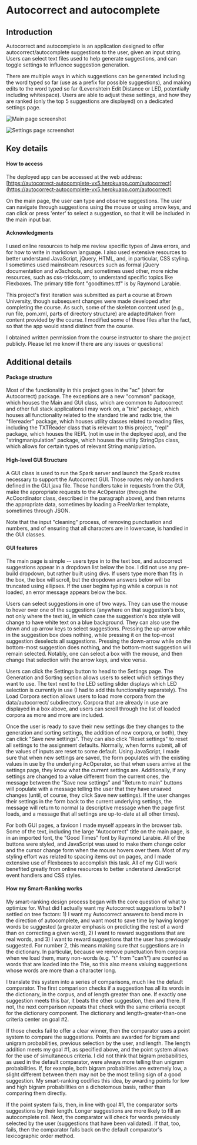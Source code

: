 # Autocorrect and autocomplete

## Introduction

Autocorrect and autocomplete is an application designed to offer autocorrect/autocomplete suggestions to the user, given an input string. Users can select text files used to help generate suggestions, and can toggle settings to influence suggestion generation.

There are multiple ways in which suggestions can be generated including the word typed so far (use as a prefix for possible suggestions), and making edits to the word typed so far (Levenshtein Edit Distance or LED, potentially including whitespace). Users are able to adjust these settings, and how they are ranked (only the top 5 suggestions are displayed) on a dedicated settings page. 

![Main page screenshot](https://github.com/vx5/autocorrect-autocomplete/blob/master/main_page_screenshot.png?raw=true)

![Settings page screenshot](https://github.com/vx5/autocorrect-autocomplete/blob/master/settings_page_screenshot.png?raw=true)

## Key details

#### How to access

The deployed app can be accessed at the web address: [https://autocorrect-autocomplete-vx5.herokuapp.com/autocorrect](https://autocorrect-autocomplete-vx5.herokuapp.com/autocorrect)

On the main page, the user can type and observe suggestions. The user can navigate through suggestions using the mouse or using arrow keys, and can click or press 'enter' to select a suggestion, so that it will be included in the main input bar.

#### Acknowledgments

I used online resources to help me review specific types of Java errors, and for how to write in markdown language. I also used extensive resources to better understand JavaScript, jQuery, HTML, and, in particular, CSS styling. I sometimes used mainstream resources such as formal jQuery documentation and w3schools, and sometimes used other, more niche resources, such as css-tricks.com, to understand specific topics like Flexboxes. The primary title font "goodtimes.ttf" is by Raymond Larabie.

This project's first iteration was submitted as part a course at Brown University, though subsequent changes were made developed after completing the course. As such, some of the skeleton content used (e.g., run file, pom.xml, parts of directory structure) are adapted/taken from content provided by the course. I modified some of these files after the fact, so that the app would stand distinct from the course.

I obtained written permission from the course instructor to share the project publicly. Please let me know if there are any issues or questions!

## Additional details 

#### Package structure

Most of the functionality in this project goes in the "ac" (short for Autocorrect) package. The exceptions are a new "common" package, which houses the Main and GUI class, which are common to Autocorrect and other full stack applications I may work on, a "trie" package, which houses all functionality related to the standard trie and radix trie, the "filereader" package, which houses utility classes related to reading files, including the TXTReader class that is relevant to this project, "repl" package, which houses the REPL (not in use in the deployed app), and the "stringmanipulation" package, which houses the utility StringOps class, which allows for certain types of relevant String manipulation.

#### High-level GUI Structure

A GUI class is used to run the Spark server and launch the Spark routes necessary to support the Autocorrect GUI. Those routes rely on handlers defined in the GUI.java file. Those handlers take in requests from the GUI, make the appropriate requests to the AcOperator (through the AcCoordinator class, described in the paragraph above), and then returns the appropriate data, sometimes by loading a FreeMarker template, sometimes through JSON.

Note that the input "cleaning" process, of removing punctuation and numbers, and of ensuring that all characters are in lowercase, is handled in the GUI classes. 

#### GUI features

The main page is simple -- users type in to the text box, and autocorrect suggestions appear in a dropdown list below the box. I did not use any pre-build dropdown, but rather built using divs. If users type more than fits in the box, the box will scroll, but the dropdown answers below will be truncated using ellipses. If the user begins typing while a corpus is not loaded, an error message appears below the box.

Users can select suggestions in one of two ways. They can use the mouse to hover over one of the suggestions (anywhere on that suggestion's box, not only where the text is), in which case the suggestion's box style will change to have white text on a blue background. They can also use the down and up arrow keys to select suggestions. Pressing the up-arrow while in the suggestion box does nothing, while pressing it on the top-most suggestion deselects all suggestions. Pressing the down-arrow while on the bottom-most suggestion does nothing, and the bottom-most suggestion will remain selected. Notably, one can select a box with the mouse, and then change that selection with the arrow keys, and vice versa. 

Users can click the Settings button to head to the Settings page. The Generation and Sorting section allows users to select which settings they want to use. The text next to the LED setting slider displays which LED selection is currently in use (I had to add this functionality separately). The Load Corpora section allows users to load more corpora from the data/autocorrect/ subdirectory. Corpora that are already in use are displayed in a box above, and users can scroll through the list of loaded corpora as more and more are included.

Once the user is ready to save their new settings (be they changes to the generation and sorting settings, the addition of new corpora, or both), they can click "Save new settings". They can also click "Reset settings" to reset all settings to the assignment defaults. Normally, when forms submit, all of the values of inputs are reset to some default. Using JavaScript, I made sure that when new settings are saved, the form populates with the existing values in use by the underlying AcOperator, so that when users arrive at the settings page, they know what the current settings are. Additionally, if any settings are changed to a value different from the current ones, the message between the "Save new settings" and "Return to main" buttons will populate with a message telling the user that they have unsaved changes (until, of course, they click Save new settings). If the user changes their settings in the form back to the current underlying settings, the message will return to normal (a descriptive message when the page first loads, and a message that all settings are up-to-date at all other times).

For both GUI pages, a favicon I made myself appears in the browser tab. Some of the text, including the large "Autocorrect" title on the main page, is in an imported font, the "Good Times" font by Raymond Larabie. All of the buttons were styled, and JavaScript was used to make them change color and the cursor change form when the mouse hovers over them. Most of my styling effort was related to spacing items out on pages, and I made extensive use of Flexboxes to accomplish this task. All of my GUI work benefited greatly from online resources to better understand JavaScript event handlers and CSS styles. 

#### How my Smart-Ranking works

My smart-ranking design process began with the core question of what to optimize for. What did I actually want my Autocorrect suggestions to be? I settled on tree factors: 1) I want my Autocorrect answers to bend more in the direction of autocomplete, and want most to save time by having longer words be suggested (a greater emphasis on predicting the rest of a word than on correcting a given word), 2) I want to reward suggestions that are real words, and 3) I want to reward suggestions that the user has previously suggested. For number 2, this means making sure that suggestions are in the dictionary. In particular, because we remove punctuation from corpora when we load them, many non-words (e.g. "t" from "can't") are counted as words that are loaded into the Trie, so this also means valuing suggestions whose words are more than a character long. 

I translate this system into a series of comparisons, much like the default comparator. The first comparison checks if a suggestion has all its words in the dictionary, in the corpus, and of length greater than one. If exactly one suggestion meets this bar, it beats the other suggestion, then and there. If not, the next comparison repeats that check with the same criteria except for the dictionary component. The dictionary and length-greater-than-one criteria center on goal #2.

If those checks fail to offer a clear winner, then the comparator uses a point system to compare the suggestions. Points are awarded for bigram and unigram probabilities, previous selection by the user, and length. The length addition meets my goal #1, as specified above, and the point system allows for the use of simultaneous criteria. I did not think that bigram probabilities, as used in the default comparator, were always more telling than unigram probabilities. If, for example, both bigram probabilities are extremely low, a slight different between them may not be the most telling sign of a good suggestion. My smart-ranking codifies this idea, by awarding points for low and high bigram probabilities on a dichotomous basis, rather than comparing them directly.

If the point system fails, then, in line with goal #1, the comparator sorts suggestions by their length. Longer suggestions are more likely to fill an autocomplete roll. Next, the comparator will check for words previously selected by the user (suggestions that have been validated). If that, too, fails, then the comparator falls back on the default comparator's lexicographic order method.